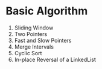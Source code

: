 # Basic Algorithm
1. Sliding Window
2. Two Pointers
3. Fast and Slow Pointers
4. Merge Intervals
5. Cyclic Sort
6. In-place Reversal of a LinkedList